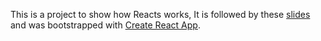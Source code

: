 This is a project to show how Reacts works, It is followed by these [slides](http://slides.com/delvallejoni/deck) and was bootstrapped with [Create React App](https://github.com/facebookincubator/create-react-app).
